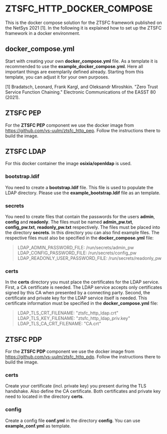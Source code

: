 # ZTSFC_HTTP_DOCKER_COMPOSE
This is the docker compose solution for the ZTSFC framework published on the NetSys 2021 [1].
In the following it is explained how to set up the ZTSFC framework in a docker environment.

## docker_compose.yml
Start with creating your own **docker_compose.yml** file. As a template it is recommended to use the **example_docker_compose.yml**.
Here all important things are exemplarily defined already. Starting from this template, you can adjust it for your own purposes.

[1] Bradatsch, Leonard, Frank Kargl, and Oleksandr Miroshkin. "Zero Trust Service Function Chaining." Electronic Communications of the EASST 80 (2021).

## ZTSFC PEP
For the **ZTSFC PEP** component we use the docker image from https://github.com/vs-uulm/ztsfc_http_pep.
Follow the instructions there to build the image.

## ZTSFC LDAP
For this docker container the image **osixia/openldap** is used. 

### bootstrap.ldif
You need to create a **bootstrap.ldif** file.
This file is used to populate the LDAP directory.
Please use the **example_bootstrap.ldif** file as an template.

### secrets
You need to create files that contain the passwords for the users **admin**, **config** and **readonly**. 
The files must be named **admin_pw.txt**, **config_pw.txt**, **readonly_pw.txt** respectively.
The files must be placed into the directory **secrets**.
In this directory you can also find example files.
The respective files must also be specified in the **docker_compose.yml** file:
 > LDAP_ADMIN_PASSWORD_FILE: /run/secrets/admin_pw  
 > LDAP_CONFIG_PASSWORD_FILE: /run/secrets/config_pw  
 > LDAP_READONLY_USER_PASSWORD_FILE: /run/secrets/readonly_pw

### certs
In the **certs** directory you must place the certificates for the LDAP service. First, a CA certificate is needed. The LDAP service accepts only certificates signed by this CA when presented by a connecting party.
Second, the certificate and private key for the LDAP service itself is needed.
This certificate information must be specified in the **docker_compose.yml** file:
 > LDAP_TLS_CRT_FILENAME: "ztsfc_http_ldap.crt"  
 > LDAP_TLS_KEY_FILENAME: "ztsfc_http_ldap_priv.key"  
 > LDAP_TLS_CA_CRT_FILENAME: "CA.crt"

## ZTSFC PDP
For the **ZTSFC PDP** component we use the docker image from https://github.com/vs-uulm/ztsfc_http_pdp.
Follow the instructions there to build the image.

### certs
Create your certificate (incl. private key) you present during the TLS handshake. Also define the CA certificate.
Both certificates and private key need to located in the directory **certs**.

### config
Create a config file **conf.yml** in the directory **config**.
You can use **example_conf.yml** as template.